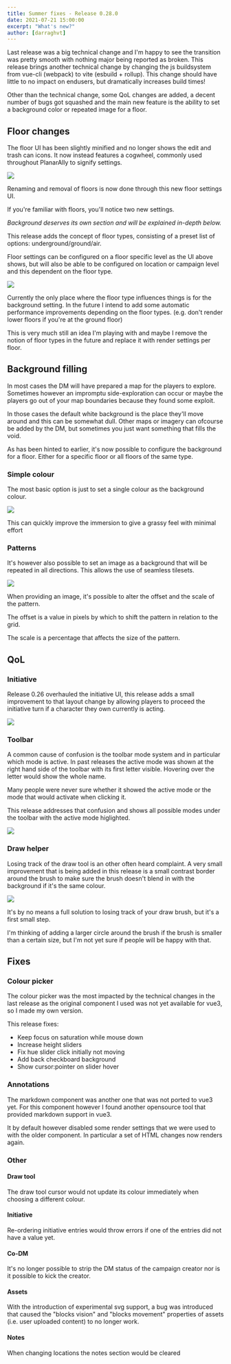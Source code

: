 ```yaml
---
title: Summer fixes - Release 0.28.0
date: 2021-07-21 15:00:00
excerpt: "What's new?"
author: [darraghvt]
---
```


Last release was a big technical change and I'm happy to see the transition was pretty smooth with nothing major being reported as broken. This release brings another technical change by changing the js buildsystem from vue-cli (webpack) to vite (esbuild + rollup). This change should have little to no impact on endusers, but dramatically increases build times!

Other than the technical change, some QoL changes are added, a decent number of bugs got squashed and the main new feature is the ability to set a background color or repeated image for a floor.

## Floor changes

The floor UI has been slightly minified and no longer shows the edit and trash can icons. It now instead features a cogwheel, commonly used throughout PlanarAlly to signify settings.

![](./floors.png)

Renaming and removal of floors is now done through this new floor settings UI.

If you're familiar with floors, you'll notice two new settings.

_Background deserves its own section and will be explained in-depth below._

This release adds the concept of floor types, consisting of a preset list of options: underground/ground/air.

Floor settings can be configured on a floor specific level as the UI above shows, but will also be able to be configured on location or campaign level and this dependent on the floor type.

![](./locations.png)

Currently the only place where the floor type influences things is for the background setting. In the future I intend to add some automatic performance improvements depending on the floor types. (e.g. don't render lower floors if you're at the ground floor)

This is very much still an idea I'm playing with and maybe I remove the notion of floor types in the future and replace it with render settings per floor.

## Background filling

In most cases the DM will have prepared a map for the players to explore.
Sometimes however an impromptu side-exploration can occur or maybe the players go out of your map boundaries because they found some exploit.

In those cases the default white background is the place they'll move around and this can be somewhat dull. Other maps or imagery can ofcourse be added by the DM, but sometimes you just want something that fills the void.

As has been hinted to earlier, it's now possible to configure the background for a floor. Either for a specific floor or all floors of the same type.

### Simple colour

The most basic option is just to set a single colour as the background colour.

![](./green.png)

This can quickly improve the immersion to give a grassy feel with minimal effort

### Patterns

It's however also possible to set an image as a background that will be repeated in all directions. This allows the use of seamless tilesets.

![](./grass.png)

When providing an image, it's possible to alter the offset and the scale of the pattern.

The offset is a value in pixels by which to shift the pattern in relation to the grid.

The scale is a percentage that affects the size of the pattern.

## QoL

### Initiative

Release 0.26 overhauled the initiative UI, this release adds a small improvement to that layout change by allowing players to proceed the initiative turn if a character they own currently is acting.

![](./initiative.png)

### Toolbar

A common cause of confusion is the toolbar mode system and in particular which mode is active. In past releases the active mode was shown at the right hand side of the toolbar with its first letter visible. Hovering over the letter would show the whole name.

Many people were never sure whether it showed the active mode or the mode that would activate when clicking it.

This release addresses that confusion and shows all possible modes under the toolbar with the active mode higlighted.

![](./toolmode.png)

### Draw helper

Losing track of the draw tool is an other often heard complaint.
A very small improvement that is being added in this release is a small contrast border around the brush to make sure the brush doesn't blend in with the background if it's the same colour.

![](./drawmode.png)

It's by no means a full solution to losing track of your draw brush, but it's a first small step.

I'm thinking of adding a larger circle around the brush if the brush is smaller than a certain size, but I'm not yet sure if people will be happy with that.

## Fixes

### Colour picker

The colour picker was the most impacted by the technical changes in the last release as the original component I used was not yet available for vue3, so I made my own version.

This release fixes:

-   Keep focus on saturation while mouse down
-   Increase height sliders
-   Fix hue slider click initially not moving
-   Add back checkboard background
-   Show cursor:pointer on slider hover

### Annotations

The markdown component was another one that was not ported to vue3 yet. For this component however I found another opensource tool that provided markdown support in vue3.

It by default however disabled some render settings that we were used to with the older component. In particular a set of HTML changes now renders again.

### Other

#### Draw tool

The draw tool cursor would not update its colour immediately when choosing a different colour.

#### Initiative

Re-ordering initiative entries would throw errors if one of the entries did not have a value yet.

#### Co-DM

It's no longer possible to strip the DM status of the campaign creator nor is it possible to kick the creator.

#### Assets

With the introduction of experimental svg support, a bug was introduced that caused the "blocks vision" and "blocks movement" properties of assets (i.e. user uploaded content) to no longer work.

#### Notes

When changing locations the notes section would be cleared
